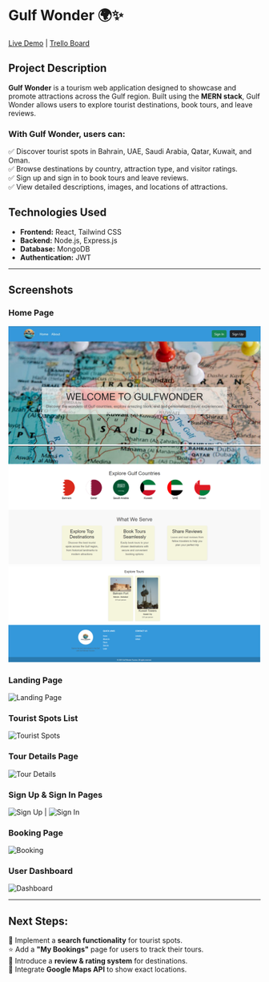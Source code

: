 # Gulf Wonder 🌍✨  

[Live Demo](https://gulf-wonder-frontend-dgz5.vercel.app/) | [Trello Board](#)  

## Project Description  

**Gulf Wonder** is a tourism web application designed to showcase and promote attractions across the Gulf region. Built using the **MERN stack**, Gulf Wonder allows users to explore tourist destinations, book tours, and leave reviews.  

### With Gulf Wonder, users can:  
✅ Discover tourist spots in Bahrain, UAE, Saudi Arabia, Qatar, Kuwait, and Oman.  
✅ Browse destinations by country, attraction type, and visitor ratings.  
✅ Sign up and sign in to book tours and leave reviews.  
✅ View detailed descriptions, images, and locations of attractions.  

## Technologies Used  

- **Frontend:** React, Tailwind CSS  
- **Backend:** Node.js, Express.js  
- **Database:** MongoDB  
- **Authentication:** JWT  

---

## Screenshots  
### **Home Page**  
![alt text](<Home 1.jpg>)
![alt text](image-1.png)
![alt text](image-2.png)
### **Landing Page**  
![Landing Page](#)  

### **Tourist Spots List**  
![Tourist Spots](#)  

### **Tour Details Page**  
![Tour Details](#)  

### **Sign Up & Sign In Pages**  
![Sign Up](#) | ![Sign In](#)  

### **Booking Page**  
![Booking](#)  

### **User Dashboard**  
![Dashboard](#)  

---

## Next Steps:  
🚀 Implement a **search functionality** for tourist spots.  
⭐ Add a **"My Bookings"** page for users to track their tours.  
💬 Introduce a **review & rating system** for destinations.  
📍 Integrate **Google Maps API** to show exact locations. 